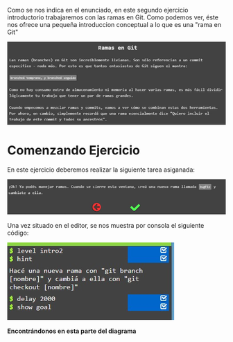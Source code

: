 Como se nos indica en el enunciado, en este segundo ejercicio introductorio trabajaremos con las ramas en Git. Como podemos ver, éste nos ofrece una pequeña introduccion conceptual a lo que es una "rama en Git"

![Alt text](introduccion.jpg)

# Comenzando Ejercicio

En este ejercicio deberemos realizar la siguiente tarea asiganada:

![Alt text](introduccion2.jpg)

Una vez situado en el editor, se nos muestra por consola el siguiente código:

![Alt text](codigoIntroduccion.jpg)

**Encontrándonos en esta parte del diagrama**

